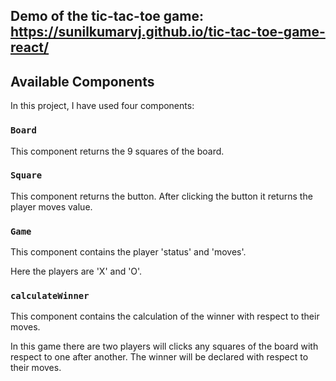 ## Demo of the tic-tac-toe game: https://sunilkumarvj.github.io/tic-tac-toe-game-react/

## Available Components

In this project, I have used four components:

### `Board`

This component returns the 9 squares of the board.<br />

### `Square`

This component returns the button. After clicking the button it returns the player moves value.<br />

### `Game`

This component contains the player 'status' and 'moves'.<br />

Here the players are 'X' and 'O'. <br />

### `calculateWinner`

This component contains the calculation of the winner with respect to their moves.<br />


In this game there are two players will clicks any squares of the board with respect to one after another. 
The winner will be declared with respect to their moves.<br /> 
